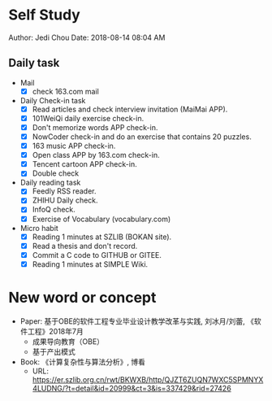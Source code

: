 # Self Study

Author: Jedi Chou
Date: 2018-08-14 08:04 AM

## Daily task

* Mail
  -[x] check 163.com mail

* Daily Check-in task
  -[x] Read articles and check interview invitation (MaiMai APP).
  -[x] 101WeiQi daily exercise check-in.
  -[x] Don't memorize words APP check-in.
  -[x] NowCoder check-in and do an exercise that contains 20 puzzles.
  -[x] 163 music APP check-in.
  -[x] Open class APP by 163.com check-in.
  -[x] Tencent cartoon APP check-in.
  -[x] Double check
  
* Daily reading task
  -[x] Feedly RSS reader.
  -[x] ZHIHU Daily check.
  -[x] InfoQ check.
  -[x] Exercise of Vocabulary (vocabulary.com)
  
* Micro habit
  -[x] Reading 1 minutes at SZLIB (BOKAN site).
  -[x] Read a thesis and don't record.
  -[x] Commit a C code to GITHUB or GITEE.
  -[x] Reading 1 minutes at SIMPLE Wiki.
  
# New word or concept

* Paper: 基于OBE的软件工程专业毕业设计教学改革与实践, 刘冰月/刘蕾, 《软件工程》2018年7月
  - 成果导向教育（OBE）
  - 基于产出模式
* Book: 《计算复杂性与算法分析》, 博看
  - URL: https://er.szlib.org.cn/rwt/BKWXB/http/QJZT6ZUQN7WXC5SPMNYX4LUDNG/?t=detail&id=20999&ct=3&is=337429&rid=27426
  
